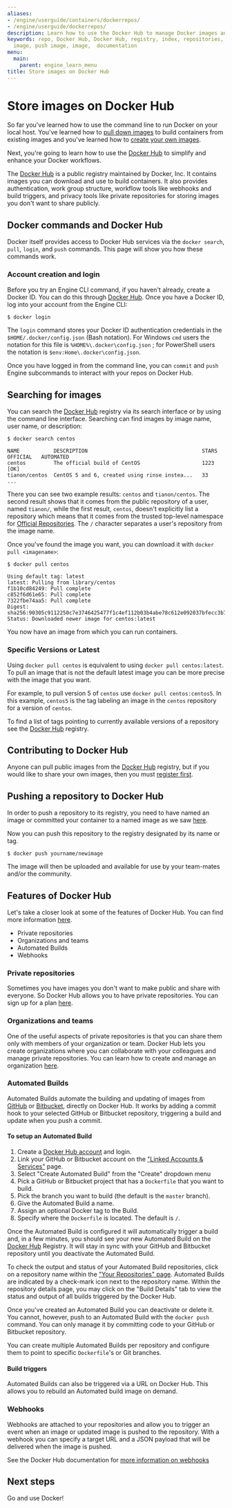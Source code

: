 ```yaml
---
aliases:
- /engine/userguide/containers/dockerrepos/
- /engine/userguide/dockerrepos/
description: Learn how to use the Docker Hub to manage Docker images and work flow
keywords: repo, Docker Hub, Docker Hub, registry, index, repositories, usage, pull
  image, push image, image,  documentation
menu:
  main:
    parent: engine_learn_menu
title: Store images on Docker Hub
---
```


# Store images on Docker Hub

So far you've learned how to use the command line to run Docker on your local
host. You've learned how to [pull down images](usingdocker.md) to build
containers from existing images and you've learned how to [create your own
images](dockerimages.md).

Next, you're going to learn how to use the [Docker Hub](https://hub.docker.com)
to simplify and enhance your Docker workflows.

The [Docker Hub](https://hub.docker.com) is a public registry maintained by
Docker, Inc. It contains images you can download and use to build
containers. It also provides authentication, work group structure, workflow
tools like webhooks and build triggers, and privacy tools like private
repositories for storing images you don't want to share publicly.

## Docker commands and Docker Hub

Docker itself provides access to Docker Hub services via the `docker search`,
`pull`, `login`, and `push` commands. This page will show you how these commands work.

### Account creation and login
Before you try an Engine CLI command, if you haven't already, create a Docker
ID. You can do this through [Docker Hub](https://hub.docker.com/). Once you have
a Docker ID, log into your account from the Engine CLI:

```bash
$ docker login
```

The `login` command stores your Docker ID authentication credentials in the
`$HOME/.docker/config.json` (Bash notation). For Windows `cmd` users the
notation for this file is `%HOME%\.docker\config.json` ; for PowerShell users
the notation is `$env:Home\.docker\config.json`.

Once you have logged in from the command line, you can `commit` and `push`
Engine subcommands to interact with your repos on Docker Hub.

## Searching for images

You can search the [Docker Hub](https://hub.docker.com) registry via its search
interface or by using the command line interface. Searching can find images by image
name, user name, or description:

    $ docker search centos

    NAME           DESCRIPTION                                     STARS     OFFICIAL   AUTOMATED
    centos         The official build of CentOS                    1223      [OK]
    tianon/centos  CentOS 5 and 6, created using rinse instea...   33
    ...

There you can see two example results: `centos` and `tianon/centos`. The second
result shows that it comes from the public repository of a user, named
`tianon/`, while the first result, `centos`, doesn't explicitly list a
repository which means that it comes from the trusted top-level namespace for
[Official Repositories](/docker-hub/official_repos/). The `/` character separates
a user's repository from the image name.

Once you've found the image you want, you can download it with `docker pull <imagename>`:

    $ docker pull centos

    Using default tag: latest
    latest: Pulling from library/centos
    f1b10cd84249: Pull complete
    c852f6d61e65: Pull complete
    7322fbe74aa5: Pull complete
    Digest: sha256:90305c9112250c7e3746425477f1c4ef112b03b4abe78c612e092037bfecc3b7
    Status: Downloaded newer image for centos:latest

You now have an image from which you can run containers.

### Specific Versions or Latest
Using `docker pull centos` is equivalent to using `docker pull centos:latest`.
To pull an image that is not the default latest image you can be more precise
with the image that you want.

For example, to pull version 5 of `centos` use `docker pull centos:centos5`.
In this example, `centos5` is the tag labeling an image in the `centos`
repository for a version of `centos`.

To find a list of tags pointing to currently available versions of a repository
see the [Docker Hub](https://hub.docker.com) registry.

## Contributing to Docker Hub

Anyone can pull public images from the [Docker Hub](https://hub.docker.com)
registry, but if you would like to share your own images, then you must
[register first](/docker-hub/accounts).

## Pushing a repository to Docker Hub

In order to push a repository to its registry, you need to have named an image
or committed your container to a named image as we saw
[here](dockerimages.md).

Now you can push this repository to the registry designated by its name or tag.

    $ docker push yourname/newimage

The image will then be uploaded and available for use by your team-mates and/or the
community.

## Features of Docker Hub

Let's take a closer look at some of the features of Docker Hub. You can find more
information [here](/docker-hub/).

* Private repositories
* Organizations and teams
* Automated Builds
* Webhooks

### Private repositories

Sometimes you have images you don't want to make public and share with
everyone. So Docker Hub allows you to have private repositories. You can
sign up for a plan [here](https://hub.docker.com/account/billing-plans/).

### Organizations and teams

One of the useful aspects of private repositories is that you can share
them only with members of your organization or team. Docker Hub lets you
create organizations where you can collaborate with your colleagues and
manage private repositories. You can learn how to create and manage an organization
[here](https://hub.docker.com/organizations/).

### Automated Builds

Automated Builds automate the building and updating of images from
[GitHub](https://www.github.com) or [Bitbucket](http://bitbucket.com), directly on Docker
Hub. It works by adding a commit hook to your selected GitHub or Bitbucket repository,
triggering a build and update when you push a commit.

#### To setup an Automated Build

1.  Create a [Docker Hub account](https://hub.docker.com/) and login.
2.  Link your GitHub or Bitbucket account on the ["Linked Accounts &amp; Services"](https://hub.docker.com/account/authorized-services/) page.
3.  Select "Create Automated Build" from the "Create" dropdown menu
4.  Pick a GitHub or Bitbucket project that has a `Dockerfile` that you want to build.
5.  Pick the branch you want to build (the default is the `master` branch).
6.  Give the Automated Build a name.
7.  Assign an optional Docker tag to the Build.
8.  Specify where the `Dockerfile` is located. The default is `/`.

Once the Automated Build is configured it will automatically trigger a
build and, in a few minutes, you should see your new Automated Build on the [Docker Hub](https://hub.docker.com)
Registry. It will stay in sync with your GitHub and Bitbucket repository until you
deactivate the Automated Build.

To check the output and status of your Automated Build repositories, click on a repository name within the ["Your Repositories" page](https://registry.hub.docker.com/repos/). Automated Builds are indicated by a check-mark icon next to the repository name. Within the repository details page, you may click on the "Build Details" tab to view the status and output of all builds triggered by the Docker Hub.

Once you've created an Automated Build you can deactivate or delete it. You
cannot, however, push to an Automated Build with the `docker push` command.
You can only manage it by committing code to your GitHub or Bitbucket
repository.

You can create multiple Automated Builds per repository and configure them
to point to specific `Dockerfile`'s or Git branches.

#### Build triggers

Automated Builds can also be triggered via a URL on Docker Hub. This
allows you to rebuild an Automated build image on demand.

### Webhooks

Webhooks are attached to your repositories and allow you to trigger an
event when an image or updated image is pushed to the repository. With
a webhook you can specify a target URL and a JSON payload that will be
delivered when the image is pushed.

See the Docker Hub documentation for [more information on
webhooks](/docker-hub/repos/#webhooks)

## Next steps

Go and use Docker!